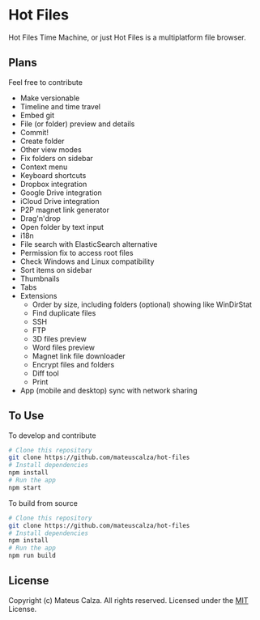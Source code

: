 # Hot Files

Hot Files Time Machine, or just Hot Files is a multiplatform file browser.

## Plans

Feel free to contribute

* Make versionable
* Timeline and time travel
* Embed git
* File (or folder) preview and details
* Commit!
* Create folder
* Other view modes
* Fix folders on sidebar
* Context menu
* Keyboard shortcuts
* Dropbox integration
* Google Drive integration
* iCloud Drive integration
* P2P magnet link generator
* Drag'n'drop
* Open folder by text input
* i18n
* File search with ElasticSearch alternative
* Permission fix to access root files
* Check Windows and Linux compatibility
* Sort items on sidebar
* Thumbnails
* Tabs
* Extensions
  - Order by size, including folders (optional) showing like WinDirStat
  - Find duplicate files
  - SSH
  - FTP
  - 3D files preview
  - Word files preview
  - Magnet link file downloader
  - Encrypt files and folders
  - Diff tool
  - Print
* App (mobile and desktop) sync with network sharing

## To Use

To develop and contribute

```bash
# Clone this repository
git clone https://github.com/mateuscalza/hot-files
# Install dependencies
npm install
# Run the app
npm start
```

To build from source

```bash
# Clone this repository
git clone https://github.com/mateuscalza/hot-files
# Install dependencies
npm install
# Run the app
npm run build
```


## License

Copyright (c) Mateus Calza. All rights reserved.
Licensed under the [MIT](LICENSE.md) License.
